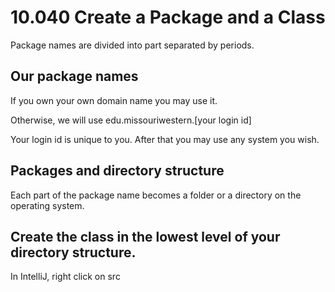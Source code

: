 # 10.040 Create a Package and a Class

Package names are divided into part separated by periods.

## Our package names

If you own your own domain name you may use it.

Otherwise, we will use edu.missouriwestern.[your login id]

Your login id is unique to you.  After that you may use any system you wish.
 
## Packages and directory structure

Each part of the package name becomes a folder or a directory on the operating system.

## Create the class in the lowest level of your directory structure.

In IntelliJ, right click on src
